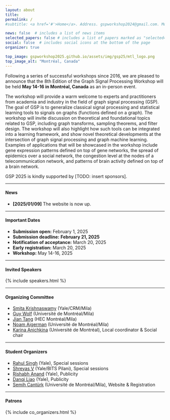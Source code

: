 ```yaml
---
layout: about
title:
permalink: /
#subtitle: <a href='#'>Home</a>. Address. gspworkshop2024@gmail.com. Moto. Etc.

news: false  # includes a list of news items
selected_papers: false # includes a list of papers marked as "selected={true}"
social: false  # includes social icons at the bottom of the page
organizer: true

top_image: gspworkshop2025.github.io/assets/img/gsp25/mtl_logo.png
top_image_alt: "Montréal, Canada"
---
```


Following a series of successful workshops since 2016, we are pleased to announce that the 8th Edition of the Graph Signal Processing Workshop will be held **May 14-16 in Montréal, Canada** as an in-person event.

The workshop will provide a warm welcome to experts and practitioners from academia and industry in the field of graph signal processing (GSP). The goal of GSP is to generalize classical signal processing and statistical learning tools to signals on graphs (functions defined on a graph). The workshop will invite discussion on theoretical and foundational topics related to GSP, including graph transforms, sampling theorems, and filter design. The workshop will also highlight how such tools can be integrated into a learning framework, and show novel theoretical developments at the intersection of graph signal processing and graph machine learning. Examples of applications that will be showcased in the workshop include gene expression patterns defined on top of gene networks, the spread of epidemics over a social network, the congestion level at the nodes of a telecommunication network, and patterns of brain activity defined on top of a brain network.

GSP 2025 is kindly supported by [TODO: insert sponsors].


---
#### News
+ **[2025/01/09]** The website is now up.


---
#### Important Dates
+ **Submission open:** February 1, 2025
+ **Submission deadline:** **February 21, 2025**
+ **Notification of acceptance:** March 20, 2025
+ **Early registration:** March 20, 2025
+ **Workshop:** May 14-16, 2025

---
#### Invited Speakers

<!---
+ [Sergio Barbarossa](https://sites.google.com/a/uniroma1.it/sergiobarbarossa/home) (Sapienza University of Rome)
+ [Georgios B. Giannakis](https://spincom.umn.edu/) (University of Minnesota)
+ [Francesca Parise](https://sites.coecis.cornell.edu/parise/) (Cornell University)
+ [Stefan Vlaski](https://stefanvlaski.github.io/) (Imperial College London)
+ [Smita Krishnaswamy](https://krishnaswamylab.org/) (Yale University)
+ [Piet Van Mieghem](https://www.nas.ewi.tudelft.nl/people/Piet/) (TU Delft)
--->

{% include speakers.html %}


---
#### Organizing Committee

+ [Smita Krishnaswamy](https://krishnaswamylab.org) (Yale/CRM/Mila)
+ [Guy Wolf](http://guywolf.org) (Université de Montréal/Mila)
+ [Jian Tang](https://jian-tang.com) (HEC Montréal/Mila)
+ [Noam Aigerman](https://noamaig.github.io) (Université de Montréal/Mila)
+ [Karina Anichkina](mailto:karina.wolf@umontreal.ca) (Université de Montréal), Local coordinator & Social chair

---

#### Student Organizers

+ [Rahul Singh](https://rahulsinghchandraul.github.io) (Yale), Special sessions
+ [Shreyas V](https://shreyasv.me/folio/) (Yale/BITS Pilani), Special sessions
+ [Rishabh Anand](https://rish-16.github.io) (Yale), Publicity
+ [Danqi Liao](https://danqi7.github.io) (Yale), Publicity
+ [Semih Cantürk](https://semihcanturk.github.io) (Université de Montréal/Mila),  Website & Registration

---
#### Patrons

{% include co_organizers.html %}
